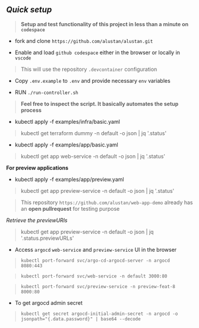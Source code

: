 ## *Quick setup*

> **Setup and test functionality of this project in less than a minute on `codespace`**

- fork and clone `https://github.com/alustan/alustan.git`

- Enable and load `github codespace` either in the browser or locally in `vscode`

> This will use the repository `.devcontainer` configuration

- Copy `.env.example` to `.env` and provide necessary `env` variables

- RUN `./run-controller.sh` 

> **Feel free to inspect the script. It basically automates the setup process**

- kubectl apply -f examples/infra/basic.yaml

> kubectl get terraform dummy -n default -o json | jq '.status'

- kubectl apply -f examples/app/basic.yaml

> kubectl get app web-service -n default -o json | jq '.status'

**For preview applications**

- kubectl apply -f examples/app/preview.yaml

> kubectl get app preview-service -n default -o json | jq '.status'

> This repository `https://github.com/alustan/web-app-demo` already has an **open pullrequest** for testing purpose

*Retrieve the previewURls*

> kubectl get app preview-service -n default -o json | jq '.status.previewURLs'

- Access `argocd` `web-service` and `preview-service` UI in the browser

> `kubectl port-forward svc/argo-cd-argocd-server -n argocd 8080:443`

> `kubectl port-forward svc/web-service -n default 3000:80`

> `kubectl port-forward svc/preview-service -n preview-feat-8  8000:80`


- To get argocd admin secret

> `kubectl get secret argocd-initial-admin-secret -n argocd -o jsonpath="{.data.password}" | base64 --decode`


